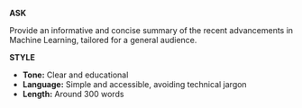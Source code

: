 <!-- __ASK__


__STYLE__
- Tone:
- Language:
- Length: -->

__ASK__

Provide an informative and concise summary of the recent advancements in Machine Learning, tailored for a general audience.

__STYLE__

- **Tone:** Clear and educational
- **Language:** Simple and accessible, avoiding technical jargon
- **Length:** Around 300 words